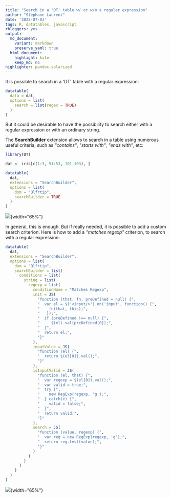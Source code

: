 ```yaml
---
title: "Search in a 'DT' table w/ or w/o a regular expression"
author: "Stéphane Laurent"
date: '2022-07-03'
tags: R, datatables, javascript
rbloggers: yes
output:
  md_document:
    variant: markdown
    preserve_yaml: true
  html_document:
    highlight: kate
    keep_md: no
highlighter: pandoc-solarized
---
```


It is possible to search in a 'DT' table with a regular expression:

``` {.r .numberLines}
datatable(
  data = dat,
  options = list(
    search = list(regex = TRUE)
  )
)
```

But it could be desirable to have the possibility to search either with
a regular expression or with an ordinary string.

The **SearchBuilder** extension allows to search in a table using
numerous useful criteria, such as *"contains"*, *"starts with"*, *"ends
with"*, etc:

``` {.r .numberLines}
library(DT)

dat <- iris[c(1:3, 51:53, 101:103), ]

datatable(
  dat,
  extensions = "SearchBuilder",
  options = list(
    dom = "Qlfrtip",
    searchBuilder = TRUE
  )
)
```

![](./figures/DT_SearchBuilder1.gif){width="65%"}

In general, this is enough. But if really needed, it is possible to add
a custom search criterion. Here is how to add a *"matches regexp"*
criterion, to search with a regular expression:

``` {.r .numberLines}
datatable(
  dat,
  extensions = "SearchBuilder",
  options = list(
    dom = "Qlfrtip",
    searchBuilder = list(
      conditions = list(
        string = list(
          regexp = list(
            conditionName = "Matches Regexp",
            init = JS(
              "function (that, fn, preDefined = null) {",
              "  var el = $('<input/>').on('input', function() {",
              "    fn(that, this);",
              "   });",
              "  if (preDefined !== null) {",
              "     $(el).val(preDefined[0]);",
              "  }",
              "  return el;",
              "}"
            ),
            inputValue = JS(
              "function (el) {",
              "  return $(el[0]).val();",
              "}"
            ),
            isInputValid = JS(
              "function (el, that) {",
              "  var regexp = $(el[0]).val();",
              "  var valid = true;",
              "  try {",
              "    new RegExp(regexp, 'g');",
              "  } catch(e) {",
              "    valid = false;",
              "  }",
              "  return valid;",
              "}"
            ),
            search = JS(
              "function (value, regexp) {",
              "  var reg = new RegExp(regexp, 'g');",
              "  return reg.test(value);",
              "}"
            )
          )
        )
      )
    )
  )
)
```

![](./figures/DT_SearchBuilder2.gif){width="65%"}
